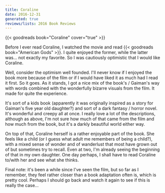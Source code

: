 ```yaml
---
title: Coraline
date: 2016-12-31
generated: true
reviews/lists: 2016 Book Reviews
---
```

{{< goodreads book="Coraline" cover="true" >}}

Before I ever read Coraline, I watched the movie and read {{< goodreads book="American Gods" >}}. I quite enjoyed the former, while the latter was... not exactly my favorite. So I was cautiously optimistic that I would like Coraline.  

Well, consider the optimism well founded. I'll never know if I enjoyed the book more because of the film or if I would have liked it as much had I read it first. So it goes. As it stands, I got a nice mix of the book's / Gaiman's way with words combined with the wonderfully bizarre visuals from the film. It made for quite the experience.  

<!--more-->

It's sort of a kids book (apparently it was originally inspired as a story for Gaiman's five year old daughter?) and sort of a dark fantasy / horror novel. It's wonderful and creepy all at once. I really love a lot of the descriptions, although as above, I'm not sure how much of that came from the film and how much from the book, but it's a darkly beautiful world either way.  

On top of that, Coraline herself is a rather enjoyable part of the book. She feels like a child (or I guess what adult me remembers of being a child?), with a mixed sense of wonder and of wanderlust that most have grown out of but sometimes try to recall. Even at two, I'm already seeing the beginning of that in my own daughter. One day perhaps, I shall have to read Coraline to/with her and see what she thinks.  

Final note: it's been a while since I've seen the film, but so far as I remember, they feel rather closer than a book adaptation often is, which is pretty cool. Perhaps I should go back and watch it again to see if this is really the case...


